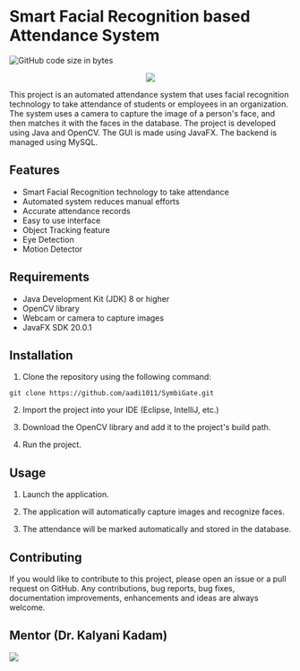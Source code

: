# Smart Facial Recognition based Attendance System
<img alt="GitHub code size in bytes" src="https://img.shields.io/github/languages/code-size/aadi1011/SymbiGate">


<p align="center">
  <img src="https://www.devopsschool.com/blog/wp-content/uploads/2022/03/java_logo_icon_168609.png">
</p>

This project is an automated attendance system that uses facial recognition technology to take attendance of students or employees in an organization. The system uses a camera to capture the image of a person's face, and then matches it with the faces in the database. The project is developed using Java and OpenCV. The GUI is made using JavaFX. The backend is managed using MySQL.

## Features

- Smart Facial Recognition technology to take attendance
- Automated system reduces manual efforts
- Accurate attendance records
- Easy to use interface
- Object Tracking feature
- Eye Detection
- Motion Detector

## Requirements

- Java Development Kit (JDK) 8 or higher
- OpenCV library
- Webcam or camera to capture images
- JavaFX SDK 20.0.1

## Installation

1. Clone the repository using the following command:

`git clone https://github.com/aadi1011/SymbiGate.git`

2. Import the project into your IDE (Eclipse, IntelliJ, etc.)

3. Download the OpenCV library and add it to the project's build path.

4. Run the project.

## Usage

1. Launch the application.

2. The application will automatically capture images and recognize faces.

3. The attendance will be marked automatically and stored in the database.

## Contributing

If you would like to contribute to this project, please open an issue or a pull request on GitHub. Any contributions, bug reports, bug fixes, documentation improvements, enhancements and ideas are always welcome.


## Mentor (Dr. Kalyani Kadam)
<p align="left">
  <img src="https://www.linkpicture.com/q/Mam.jpg" type="image">
</p>
